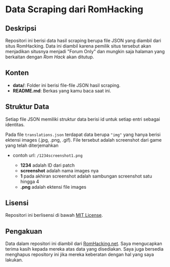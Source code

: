 # Data Scraping dari RomHacking

## Deskripsi

Repositori ini berisi data hasil scraping berupa file JSON yang diambil dari situs RomHacking. Data ini diambil karena pemilik situs tersebut akan menjadikan situsnya menjadi "Forum Only" dan mungkin saja halaman yang berkaitan dengan _Rom Hack_ akan ditutup.

## Konten

- **data/**: Folder ini berisi file-file JSON hasil scraping.
- **README.md**: Berkas yang kamu baca saat ini.

## Struktur Data

Setiap file JSON memiliki struktur data berisi id untuk setiap entri sebagai identitas.

Pada file `translations.json` terdapat data berupa `"img"` yang hanya berisi ektensi images (.jpg, .png, .gif). File tersebut adalah screenshot dari game yang telah diterjemahkan 
- contoh url: `/1234screenshot1.png`

     - **1234** adalah ID dari patch
     - **screenshot** adalah nama images nya
     - **1** pada akhiran screenshot adalah sambungan screenshot satu hingga 4
     - **.png** adalah ektensi file images
       
## Lisensi

Repositori ini berlisensi di bawah [MIT License](LICENSE).

## Pengakuan

Data dalam repositori ini diambil dari [RomHacking.net](https://romhacking.net). Saya mengucapkan terima kasih kepada mereka atas data yang disediakan. Saya juga bersedia menghapus repository ini jika mereka keberatan dengan hal yang saya lakukan.
